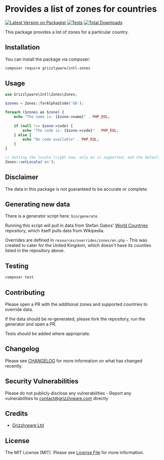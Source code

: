 # Provides a list of zones for countries

[![Latest Version on Packagist](https://img.shields.io/packagist/v/grizzlyware/intl-zones.svg?style=flat-square)](https://packagist.org/packages/grizzlyware/intl-zones)
[![Tests](https://img.shields.io/github/actions/workflow/status/grizzlyware/intl-zones/run-tests.yml?branch=main&label=tests&style=flat-square)](https://github.com/grizzlyware/intl-zones/actions/workflows/run-tests.yml)
[![Total Downloads](https://img.shields.io/packagist/dt/grizzlyware/intl-zones.svg?style=flat-square)](https://packagist.org/packages/grizzlyware/intl-zones)

This package provides a list of zones for a particular country.

## Installation

You can install the package via composer:

```bash
composer require grizzlyware/intl-zones
```

## Usage

```php
use Grizzlyware\Intl\Zones\Zones;

$zones = Zones::forAlpha2Code('GB');

foreach ($zones as $zone) {
    echo "The name is: {$zone->name}" . PHP_EOL;
    
    if (null !== $zone->code) {
        echo "The code is: {$zone->code}" . PHP_EOL;
    } else {
        echo "No code available" . PHP_EOL;
    }
}

// Setting the locale (right now, only en is supported, and the default).
Zones::setLocale('en');
```

## Disclaimer

The data in this package is not guaranteed to be accurate or complete.

## Generating new data

There is a generator script here: `bin/generate` 

Running this script will pull in data from Stefan Gabos' [World Countries](https://github.com/stefangabos/world_countries) repository, which itself pulls data from Wikipedia.

Overrides are defined in `resources/overrides/zones/en.php` - This was created to cater for the United Kingdom, which doesn't have its counties listed in the repository above.

## Testing

```bash
composer test
```

## Contributing

Please open a PR with the additional zones and supported countries to override data.

If the data should be re-generated, please fork the repository, run the generator and open a PR.

Tests should be added where appropriate.

## Changelog

Please see [CHANGELOG](CHANGELOG.md) for more information on what has changed recently.

## Security Vulnerabilities

Please do not publicly disclose any vulnerabilities - Report any vulnerabilities to contact@grizzlyware.com directly

## Credits

- [Grizzlyware Ltd](https://github.com/grizzlyware)

## License

The MIT License (MIT). Please see [License File](LICENSE.md) for more information.
